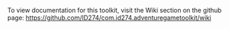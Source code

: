 To view documentation for this toolkit, visit the Wiki section on the github page: https://github.com/ID274/com.id274.adventuregametoolkit/wiki
